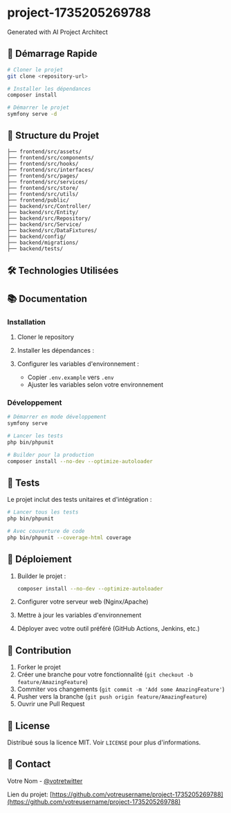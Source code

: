 # project-1735205269788

Generated with AI Project Architect



## 🚀 Démarrage Rapide

```bash
# Cloner le projet
git clone <repository-url>

# Installer les dépendances
composer install

# Démarrer le projet
symfony serve -d
```

## 📁 Structure du Projet

```
├── frontend/src/assets/
├── frontend/src/components/
├── frontend/src/hooks/
├── frontend/src/interfaces/
├── frontend/src/pages/
├── frontend/src/services/
├── frontend/src/store/
├── frontend/src/utils/
├── frontend/public/
├── backend/src/Controller/
├── backend/src/Entity/
├── backend/src/Repository/
├── backend/src/Service/
├── backend/src/DataFixtures/
├── backend/config/
├── backend/migrations/
├── backend/tests/
```

## 🛠️ Technologies Utilisées





## 📚 Documentation

### Installation

1. Cloner le repository
2. Installer les dépendances :
   
   
3. Configurer les variables d'environnement :
   - Copier `.env.example` vers `.env`
   - Ajuster les variables selon votre environnement

### Développement

```bash
# Démarrer en mode développement
symfony serve

# Lancer les tests
php bin/phpunit

# Builder pour la production
composer install --no-dev --optimize-autoloader
```

## 🧪 Tests

Le projet inclut des tests unitaires et d'intégration :

```bash
# Lancer tous les tests
php bin/phpunit

# Avec couverture de code
php bin/phpunit --coverage-html coverage
```

## 🚀 Déploiement

1. Builder le projet :
   ```bash
   composer install --no-dev --optimize-autoloader
   ```

2. Configurer votre serveur web (Nginx/Apache)
3. Mettre à jour les variables d'environnement
4. Déployer avec votre outil préféré (GitHub Actions, Jenkins, etc.)

## 📝 Contribution

1. Forker le projet
2. Créer une branche pour votre fonctionnalité (`git checkout -b feature/AmazingFeature`)
3. Commiter vos changements (`git commit -m 'Add some AmazingFeature'`)
4. Pusher vers la branche (`git push origin feature/AmazingFeature`)
5. Ouvrir une Pull Request

## 📜 License

Distribué sous la licence MIT. Voir `LICENSE` pour plus d'informations.

## 🤝 Contact

Votre Nom - [@votretwitter](https://twitter.com/votretwitter)

Lien du projet: [https://github.com/votreusername/project-1735205269788](https://github.com/votreusername/project-1735205269788)
